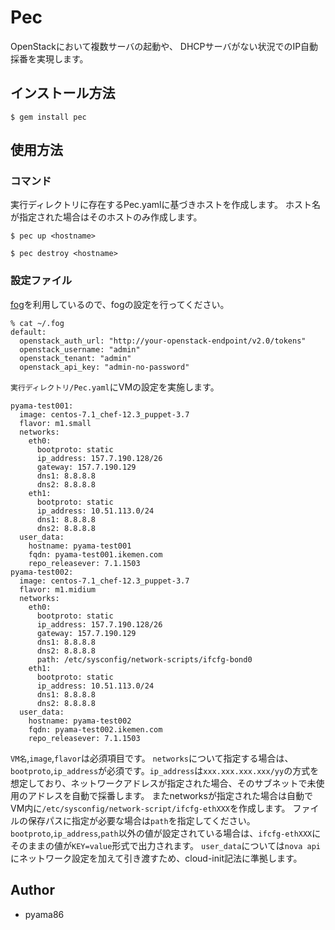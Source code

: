 # Pec

OpenStackにおいて複数サーバの起動や、
DHCPサーバがない状況でのIP自動採番を実現します。

## インストール方法


    $ gem install pec

## 使用方法
### コマンド
実行ディレクトリに存在するPec.yamlに基づきホストを作成します。
ホスト名が指定された場合はそのホストのみ作成します。

    $ pec up <hostname>

    $ pec destroy <hostname>

### 設定ファイル
[fog](https://github.com/fog/fog)を利用しているので、fogの設定を行ってください。

```
% cat ~/.fog
default:
  openstack_auth_url: "http://your-openstack-endpoint/v2.0/tokens"
  openstack_username: "admin"
  openstack_tenant: "admin"
  openstack_api_key: "admin-no-password"
```


`実行ディレクトリ/Pec.yaml`にVMの設定を実施します。
```
pyama-test001:
  image: centos-7.1_chef-12.3_puppet-3.7
  flavor: m1.small
  networks:
    eth0:
      bootproto: static
      ip_address: 157.7.190.128/26
      gateway: 157.7.190.129
      dns1: 8.8.8.8
      dns2: 8.8.8.8
    eth1:
      bootproto: static
      ip_address: 10.51.113.0/24
      dns1: 8.8.8.8
      dns2: 8.8.8.8
  user_data:
    hostname: pyama-test001
    fqdn: pyama-test001.ikemen.com
    repo_releasever: 7.1.1503
pyama-test002:
  image: centos-7.1_chef-12.3_puppet-3.7
  flavor: m1.midium
  networks:
    eth0:
      bootproto: static
      ip_address: 157.7.190.128/26
      gateway: 157.7.190.129
      dns1: 8.8.8.8
      dns2: 8.8.8.8
      path: /etc/sysconfig/network-scripts/ifcfg-bond0
    eth1:
      bootproto: static
      ip_address: 10.51.113.0/24
      dns1: 8.8.8.8
      dns2: 8.8.8.8
  user_data:
    hostname: pyama-test002
    fqdn: pyama-test002.ikemen.com
    repo_releasever: 7.1.1503
```
`VM名`,`image`,`flavor`は必須項目です。
`networks`について指定する場合は、`bootproto`,`ip_address`が必須です。`ip_address`は`xxx.xxx.xxx.xxx/yy`の方式を想定しており、ネットワークアドレスが指定された場合、そのサブネットで未使用のアドレスを自動で採番します。
またnetworksが指定された場合は自動でVM内に`/etc/sysconfig/network-script/ifcfg-ethXXX`を作成します。
ファイルの保存パスに指定が必要な場合は`path`を指定してください。
`bootproto`,`ip_address`,`path`以外の値が設定されている場合は、`ifcfg-ethXXX`にそのままの値が`KEY=value`形式で出力されます。
`user_data`については`nova api`にネットワーク設定を加えて引き渡すため、cloud-init記法に準拠します。


## Author
* pyama86
